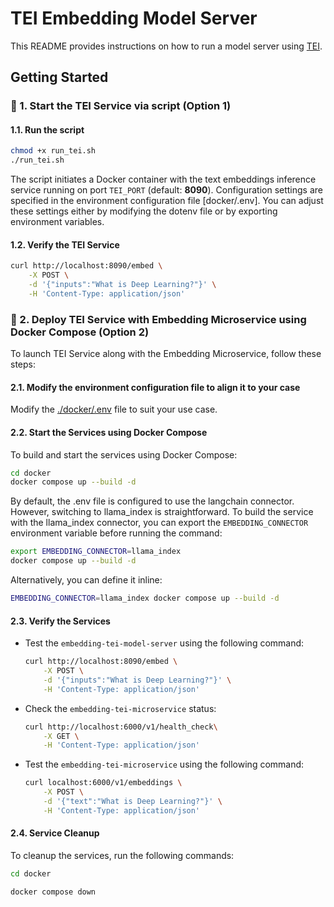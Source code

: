 # TEI Embedding Model Server

This README provides instructions on how to run a model server using [TEI](https://github.com/huggingface/text-embeddings-inference).

## Getting Started

### 🚀 1. Start the TEI Service via script (Option 1)
#### 1.1. Run the script

```bash
chmod +x run_tei.sh
./run_tei.sh
```
The script initiates a Docker container with the text embeddings inference service running on port `TEI_PORT` (default: **8090**). Configuration settings are specified in the environment configuration file [docker/.env]. You can adjust these settings either by modifying the dotenv file or by exporting environment variables.

#### 1.2. Verify the TEI Service

```bash
curl http://localhost:8090/embed \
    -X POST \
    -d '{"inputs":"What is Deep Learning?"}' \
    -H 'Content-Type: application/json'
```

### 🚀 2. Deploy TEI Service with Embedding Microservice using Docker Compose (Option 2)

To launch TEI Service along with the Embedding Microservice, follow these steps:

#### 2.1. Modify the environment configuration file to align it to your case

Modify the [./docker/.env](./docker/.env) file to suit your use case.

#### 2.2. Start the Services using Docker Compose

To build and start the services using Docker Compose:

```bash
cd docker
docker compose up --build -d
```

By default, the .env file is configured to use the langchain connector. However, switching to llama_index is straightforward. To build the service with the llama_index connector, you can export the `EMBEDDING_CONNECTOR` environment variable before running the command:

```bash
export EMBEDDING_CONNECTOR=llama_index
docker compose up --build -d
```
Alternatively, you can define it inline:
```bash
EMBEDDING_CONNECTOR=llama_index docker compose up --build -d
```

#### 2.3. Verify the Services

- Test the `embedding-tei-model-server` using the following command:
    ```bash
    curl http://localhost:8090/embed \
        -X POST \
        -d '{"inputs":"What is Deep Learning?"}' \
        -H 'Content-Type: application/json'
    ```

- Check the `embedding-tei-microservice` status:
    ```bash
    curl http://localhost:6000/v1/health_check\
        -X GET \
        -H 'Content-Type: application/json'
    ```

- Test the `embedding-tei-microservice` using the following command:
    ```bash
    curl localhost:6000/v1/embeddings \
        -X POST \
        -d '{"text":"What is Deep Learning?"}' \
        -H 'Content-Type: application/json'
    ```

#### 2.4. Service Cleanup

To cleanup the services, run the following commands:

```bash
cd docker

docker compose down
```
